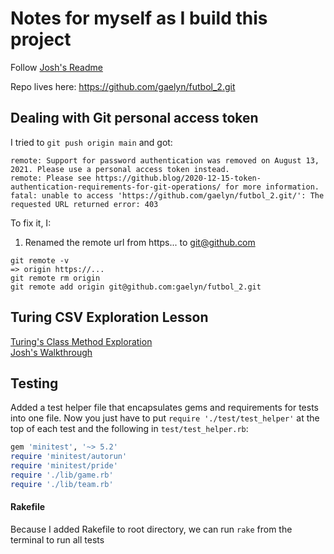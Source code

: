 # Notes for myself as I build this project

Follow [Josh's Readme](https://github.com/josh-works/futbol)

Repo lives here: https://github.com/gaelyn/futbol_2.git

## Dealing with Git personal access token

I tried to `git push origin main` and got:

```
remote: Support for password authentication was removed on August 13, 2021. Please use a personal access token instead.
remote: Please see https://github.blog/2020-12-15-token-authentication-requirements-for-git-operations/ for more information.
fatal: unable to access 'https://github.com/gaelyn/futbol_2.git/': The requested URL returned error: 403
```
To fix it, I:

1. Renamed the remote url from https... to git@github.com

```
git remote -v
=> origin https://...
git remote rm origin
git remote add origin git@github.com:gaelyn/futbol_2.git
```

## Turing CSV Exploration Lesson

[Turing's Class Method Exploration](https://backend.turing.edu/module1/lessons/class_methods)  
[Josh's Walkthrough](https://github.com/josh-works/futbol/tree/main/csv_exploration_lesson)

## Testing
Added a test helper file that encapsulates gems and requirements for tests into one file. Now you just have to put `require './test/test_helper'` at the top of each test and the following in `test/test_helper.rb`:  
```ruby
gem 'minitest', '~> 5.2'
require 'minitest/autorun'
require 'minitest/pride'
require './lib/game.rb'
require './lib/team.rb'
```

#### Rakefile
Because I added Rakefile to root directory, we can run `rake` from the terminal to run all tests
